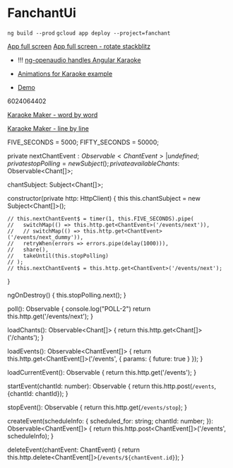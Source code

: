 # FanchantUi

`ng build --prod`
`gcloud app deploy --project=fanchant`

[App full screen](https://stackoverflow.com/questions/58491050/how-can-i-make-my-angular-web-app-open-in-fullscreen-in-mobile-chrome)
[App full screen - rotate stackblitz](https://stackblitz.com/edit/ng-lock-orientation?file=src%2Fapp%2Fapp.component.ts)

- !!! [ng-openaudio handles Angular Karaoke](https://www.npmjs.com/package/ng-openaudio)

- [Animations for Karaoke example](https://medium.com/angularwave/rxjs-challenge-09-karaoke-subtitles-39cc5c133746)
- [Demo](https://jamigo.app/custom/LZdhtPriojIoY0X38M3w)

6024064402

[Karaoke Maker - word by word](https://stage.elsdoerfer.com/elrcmaker/#)

[Karaoke Maker - line by line](https://lrc-maker.github.io/#/synchronizer/)


FIVE_SECONDS = 5000;
FIFTY_SECONDS = 50000;

private nextChantEvent$: Observable<ChantEvent> | undefined;
private stopPolling = new Subject();
private availableChants$: Observable<Chant[]>;

chantSubject: Subject<Chant[]>;

constructor(private http: HttpClient) {
this
this.chantSubject = new Subject<Chant[]>();

    // this.nextChantEvent$ = timer(1, this.FIVE_SECONDS).pipe(
    //   switchMap(() => this.http.get<ChantEvent>('/events/next')),
    //   // switchMap(() => this.http.get<ChantEvent>('/events/next_dummy')),
    //   retryWhen(errors => errors.pipe(delay(1000))),
    //   share(),
    //   takeUntil(this.stopPolling)
    // );
    // this.nextChantEvent$ = this.http.get<ChantEvent>('/events/next');
}

ngOnDestroy() {
this.stopPolling.next();
}

poll(): Observable<ChantEvent> {
console.log("POLL-2")
return this.http.get<ChantEvent>('/events/next');
}

loadChants(): Observable<Chant[]> {
return this.http.get<Chant[]>('/chants');
}

loadEvents(): Observable<ChantEvent[]> {
return this.http.get<ChantEvent[]>('/events', {
params: { future: true }
});
}

loadCurrentEvent(): Observable<ChantEvent> {
return this.http.get<ChantEvent>('/events');
}

startEvent(chantId: number): Observable<ChantEvent> {
return this.http.post<ChantEvent>(`/events`, {chantId: chantId});
}

stopEvent(): Observable<ChantEvent> {
return this.http.get<ChantEvent>(`/events/stop`);
}

createEvent(scheduleInfo: { scheduled_for: string; chantId: number; }): Observable<ChantEvent[]> {
return this.http.post<ChantEvent[]>('/events', scheduleInfo);
}

deleteEvent(chantEvent: ChantEvent) {
return this.http.delete<ChantEvent[]>(`/events/${chantEvent.id}`);
}
